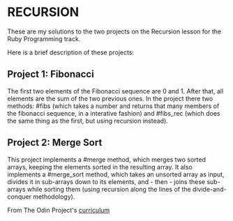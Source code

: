 # RECURSION

These are my solutions to the two projects on the Recursion lesson for the Ruby Programming track.

Here is a brief description of these projects:

## Project 1: Fibonacci

 The first two elements of the Fibonacci sequence are 0 and 1. After that, all elements are the sum of the two previous ones.
 In the project there two methods: #fibs (which takes a number and returns that many members of the fibonacci sequence, in a interative
 fashion) and #fibs_rec (which does the same thing as the first, but using recursion instead).

## Project 2: Merge Sort

This project implements a #merge method, which merges two sorted arrays, keeping the elements sorted in the resulting array. It 
also implements a #merge_sort method, which takes an unsorted array as input, divides it in sub-arrays down to its elements, and - then - 
joins these sub-arrays while sorting them (using recursion along the lines of the divide-and-conquer methodology).

From The Odin Project's [curriculum](https://www.theodinproject.com/courses/ruby-programming/lessons/recursion)
